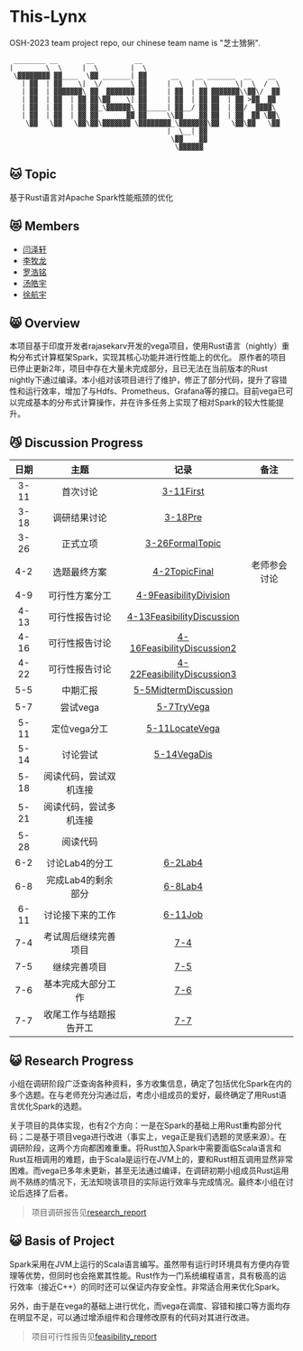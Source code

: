 # This-Lynx

OSH-2023 team project repo, our chinese team name is "芝士猞猁".

```
 ________ __       __          __                                  
|        \  \     |  \        |  \                                 
 \▓▓▓▓▓▓▓▓ ▓▓____  \▓▓ _______| ▓▓      __    __ _______  __    __ 
   | ▓▓  | ▓▓    \|  \/       \ ▓▓     |  \  |  \       \|  \  /  \
   | ▓▓  | ▓▓▓▓▓▓▓\ ▓▓  ▓▓▓▓▓▓▓ ▓▓     | ▓▓  | ▓▓ ▓▓▓▓▓▓▓\\▓▓\/  ▓▓
   | ▓▓  | ▓▓  | ▓▓ ▓▓\▓▓    \| ▓▓     | ▓▓  | ▓▓ ▓▓  | ▓▓ >▓▓  ▓▓ 
   | ▓▓  | ▓▓  | ▓▓ ▓▓_\▓▓▓▓▓▓\ ▓▓_____| ▓▓__/ ▓▓ ▓▓  | ▓▓/  ▓▓▓▓\ 
   | ▓▓  | ▓▓  | ▓▓ ▓▓       ▓▓ ▓▓     \\▓▓    ▓▓ ▓▓  | ▓▓  ▓▓ \▓▓\
    \▓▓   \▓▓   \▓▓\▓▓\▓▓▓▓▓▓▓ \▓▓▓▓▓▓▓▓_\▓▓▓▓▓▓▓\▓▓   \▓▓\▓▓   \▓▓
                                       |  \__| ▓▓                  
                                        \▓▓    ▓▓                  
                                         \▓▓▓▓▓▓                   
```

## :cat: Topic

基于Rust语言对Apache Spark性能瓶颈的优化

## :heart_eyes_cat: Members

- [闫泽轩](https://github.com/yuriYanZeXuan)
- [李牧龙](https://github.com/NanqiOP)
- [罗浩铭](https://github.com/4332001876)
- [汤皓宇](https://github.com/himalalps)
- [徐航宇](https://github.com/XhyDds)

## :smile_cat: Overview

本项目基于印度开发者rajasekarv开发的vega项目，使用Rust语言（nightly）重构分布式计算框架Spark，实现其核心功能并进行性能上的优化。
原作者的项目已停止更新2年，项目中存在大量未完成部分，且已无法在当前版本的Rust nightly下通过编译。本小组对该项目进行了维护，修正了部分代码，提升了容错性和运行效率，增加了与Hdfs、Prometheus、Grafana等的接口。目前vega已可以完成基本的分布式计算操作，并在许多任务上实现了相对Spark的较大性能提升。

## :smirk_cat: Discussion Progress

| 日期  |          主题          |                                  记录                                  |     备注     |
| :---: | :--------------------: | :--------------------------------------------------------------------: | :----------: |
| 3-11  |        首次讨论        |              [3-11First](./docs/discussion/3-11First.md)               |              |
| 3-18  |      调研结果讨论      |                [3-18Pre](./docs/discussion/3-18Pre.md)                 |              |
| 3-26  |        正式立项        |        [3-26FormalTopic](./docs/discussion/3-26FormalTopic.md)         |              |
|  4-2  |      选题最终方案      |          [4-2TopicFinal](./docs/discussion/4-2TopicFinal.md)           | 老师参会讨论 |
|  4-9  |     可行性方案分工     | [4-9FeasibilityDivision](./docs/discussion/4-9FeasibilityDivision.md)  |              |
| 4-13  |     可行性报告讨论     | [4-13FeasibilityDiscussion](./docs/discussion/4-13FeasibilityDis2.md)  |              |
| 4-16  |     可行性报告讨论     | [4-16FeasibilityDiscussion2](./docs/discussion/4-16FeasibilityDis3.md) |              |
| 4-22  |     可行性报告讨论     | [4-22FeasibilityDiscussion3](./docs/discussion/4-22FeasibilityDis4.md) |              |
|  5-5  |        中期汇报        |        [5-5MidtermDiscussion](./docs/discussion/5-5Midterm.md)         |              |
|  5-7  |        尝试vega        |             [5-7TryVega](./docs/discussion/5-7TryVega.md)              |              |
| 5-11  |      定位vega分工      |         [5-11LocateVega](./docs/discussion/5-11LocateVega.md)          |              |
| 5-14  |        讨论尝试        |         [5-14VegaDis](./docs/discussion/5-14VegaDiscussion.md)         |              |
| 5-18  | 阅读代码，尝试双机连接 |                                                                        |              |
| 5-21  | 阅读代码，尝试多机连接 |                                                                        |              |
| 5-28  |        阅读代码        |                                                                        |              |
|  6-2  |     讨论Lab4的分工     |                [6-2Lab4](./docs/discussion/6-2Lab4.md)                 |              |
|  6-8  |   完成Lab4的剩余部分   |                [6-8Lab4](./docs/discussion/6-8Lab4.md)                 |              |
| 6-11  |    讨论接下来的工作    |                [6-11Job](./docs/discussion/6-11Job.md)                 |              |
|  7-4  |  考试周后继续完善项目  |                    [7-4](./docs/discussion/7-4.md)                     |              |
|  7-5  |      继续完善项目      |                    [7-5](./docs/discussion/7-5.md)                     |              |
|  7-6  |   基本完成大部分工作   |                    [7-6](./docs/discussion/7-6.md)                     |              |
|  7-7  | 收尾工作与结题报告开工 |                    [7-7](./docs/discussion/7-7.md)                     |              |

## :smiley_cat: Research Progress

小组在调研阶段广泛查询各种资料，多方收集信息，确定了包括优化Spark在内的多个选题。在与老师充分沟通过后，考虑小组成员的爱好，最终确定了用Rust语言优化Spark的选题。

关于项目的具体实现，也有2个方向：一是在Spark的基础上用Rust重构部分代码；二是基于项目vega进行改进（事实上，vega正是我们选题的灵感来源）。在调研阶段，这两个方向都困难重重。将Rust加入Spark中需要面临Scala语言和Rust互相调用的难题，由于Scala是运行在JVM上的，要和Rust相互调用显然非常困难。而vega已多年未更新，甚至无法通过编译，在调研初期小组成员Rust运用尚不熟练的情况下，无法知晓该项目的实际运行效率与完成情况。最终本小组在讨论后选择了后者。

>  项目调研报告见[research_report](./docs/research_report/ResearchReport.md)

## :smiley_cat: Basis of Project

Spark采用在JVM上运行的Scala语言编写。虽然带有运行时环境具有方便内存管理等优势，但同时也会拖累其性能。Rust作为一门系统编程语言，具有极高的运行效率（接近C++）的同时还可以保证内存安全性。非常适合用来优化Spark。

另外，由于是在vega的基础上进行优化，而vega在调度、容错和接口等方面均存在明显不足，可以通过增添组件和合理修改原有的代码对其进行改进。

>  项目可行性报告见[feasibility_report](./docs/feasibility_report/FeasibilityReport.md)